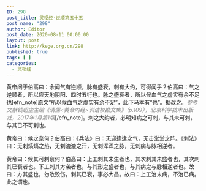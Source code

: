```yaml
---
ID: 298
post_title: 灵枢经·逆顺第五十五
post_name: "298"
author: Editor
post_date: 2020-08-11 00:00:00
layout: post
link: http://kege.org.cn/298
published: true
tags: [ ]
categories:
  - 灵枢经
---
```

黄帝问于伯高曰：余闻气有逆顺，脉有盛衰，刺有大约，可得闻乎？伯高曰：气之逆顺者，所以应天地阴阳、四时五行也。脉之盛衰者，所以候血气之虚实有余不足也[efn_note]原文“所以候血气之虚实有余不足”，此下马本有“也”。据改之。<span style="color: #808080;"><em>参考文献钱超尘主编《清儒&lt;黄帝内经&gt;训诂校勘文集》（p.109），北京科学技术出版社，2017年1月第1版</em></span>[/efn_note]。刺之大约者，必明知病之可刺，与其未可刺，与其已不可刺也。

黄帝曰：候之奈何？伯高曰：《兵法》曰：无迎逢逢之气，无击堂堂之阵。《刺法》曰：无刺熇熇之热，无刺漉漉之汗，无刺浑浑之脉，无刺病与脉相逆者。

黄帝曰：候其可刺奈何？伯高曰：上工刺其未生者也，其次刺其未盛者也，其次刺其已衰者也。下工刺其方袭者也，与其形之盛者也，与其病之与脉相逆者也。故曰：方其盛也，勿敢毁伤，刺其已衰，事必大昌。故曰：上工治未病，不治已病。此之谓也。